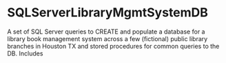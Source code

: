 # SQLServerLibraryMgmtSystemDB
A set of SQL Server queries to CREATE and populate a database for a library book management system across a few (fictional) public library branches in Houston TX and stored procedures for common queries to the DB.
Includes 
